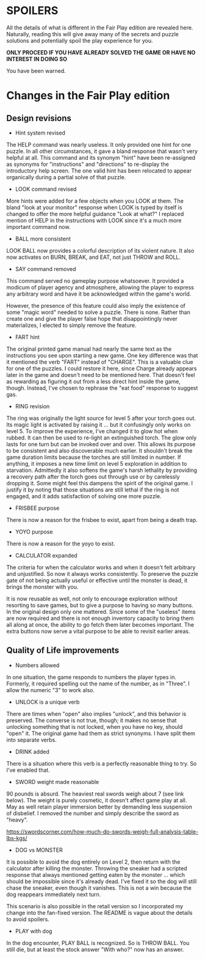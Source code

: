 # SPOILERS

All the details of what is different in the Fair Play edition are revealed here. Naturally, reading this will give away many of the secrets and puzzle solutions and potentially spoil the play experience for you.

**ONLY PROCEED IF YOU HAVE ALREADY SOLVED THE GAME OR HAVE NO INTEREST IN DOING SO**

You have been warned.


# Changes in the Fair Play edition

## Design revisions

* Hint system revised

The HELP command was nearly useless. It only provided one hint for one puzzle. In all other circumstances, it gave a bland response that wasn't very helpful at all. This command and its synonym "hint" have been re-assigned as synonyms for "instructions" and "directions" to re-display the introductory help screen. The one valid hint has been relocated to appear organically during a partial solve of that puzzle.

* LOOK command revised

More hints were added for a few objects when you LOOK at them. The bland "look at your monitor" response when LOOK is typed by itself is changed to offer the more helpful guidance "Look at what?" I replaced mention of HELP in the instructions with LOOK since it's a much more important command now.

* BALL more consistent

LOOK BALL now provides a colorful description of its violent nature. It also now activates on BURN, BREAK, and EAT, not just THROW and ROLL.

* SAY command removed

This command served no gameplay purpose whatsoever. It provided a modicum of player agency and atmosphere, allowing the player to express any arbitrary word and have it be acknowledged within the game's world.

However, the presence of this feature could also imply the existence of some "magic word" needed to solve a puzzle. There is none. Rather than create one and give the player false hope that disappointingly never materializes, I elected to simply remove the feature.

* FART hint

The original printed game manual had nearly the same text as the instructions you see upon starting a new game. One key difference was that it mentioned the verb "FART" instead of "CHARGE". This is a valuable clue for one of the puzzles. I could restore it here, since Charge already appears later in the game and doesn't need to be mentioned here. That doesn't feel as rewarding as figuring it out from a less direct hint inside the game, though. Instead, I've chosen to rephrase the "eat food" response to suggest gas.

* RING revision

The ring was originally the light source for level 5 after your torch goes out. Its magic light is activated by raising it ... but it confusingly only works on level 5. To improve the experience, I've changed it to glow hot when rubbed. It can then be used to re-light an extinguished torch. The glow only lasts for one turn but can be invoked over and over. This allows its purpose to be consistent and also discoverable much earlier. It shouldn't break the game duration limits because the torches are still limited in number. If anything, it imposes a new time limit on level 5 exploration in addition to starvation. Admittedly it also softens the game's harsh lethality by providing a recovery path after the torch goes out through use or by carelessly dropping it. Some might feel this dampens the spirit of the original game. I justify it by noting that those situations are still lethal if the ring is not engaged, and it adds satisfaction of solving one more puzzle.

* FRISBEE purpose

There is now a reason for the frisbee to exist, apart from being a death trap.

* YOYO purpose

There is now a reason for the yoyo to exist.

* CALCULATOR expanded

The criteria for when the calculator works and when it doesn't felt arbitrary and unjustified. So now it always works consistently. To preserve the puzzle gate of not being actually useful or effective until the monster is dead, it brings the monster with you.

It is now reusable as well, not only to encourage exploration without resorting to save games, but to give a purpose to having so many buttons. In the original design only one mattered. Since some of the "useless" items are now required and there is not enough inventory capacity to bring them all along at once, the ability to go fetch them later becomes important. The extra buttons now serve a vital purpose to be able to revisit earlier areas.

## Quality of Life improvements

* Numbers allowed

In one situation, the game responds to numbers the player types in. Formerly, it required spelling out the name of the number, as in "Three". I allow the numeric "3" to work also.

* UNLOCK is a unique verb

There are times when "open" also implies "unlock", and this behavior is preserved. The converse is not true, though; it makes no sense that unlocking something that is not locked, when you have no key, should "open" it. The original game had them as strict synonyms. I have split them into separate verbs.

* DRINK added

There is a situation where this verb is a perfectly reasonable thing to try. So I've enabled that.

* SWORD weight made reasonable

90 pounds is absurd. The heaviest real swords weigh about 7 (see link below). The weight is purely cosmetic, it doesn't affect game play at all. May as well retain player immersion better by demanding less suspension of disbelief. I removed the number and simply describe the sword as "heavy".

https://swordscorner.com/how-much-do-swords-weigh-full-analysis-table-lbs-kgs/

* DOG vs MONSTER

It is possible to avoid the dog entirely on Level 2, then return with the calculator after killing the monster. Throwing the sneaker had a scripted response that always mentioned getting eaten by the monster ... which should be impossible since it's already dead. I've fixed it so the dog will still chase the sneaker, even though it vanishes. This is not a win because the dog reappears immediately next turn.

This scenario is also possible in the retail version so I incorporated my change into the fan-fixed version. The README is vague about the details to avoid spoilers.

* PLAY with dog

In the dog encounter, PLAY BALL is recognized. So is THROW BALL. You still die, but at least the stock answer "With who?" now has an answer.
